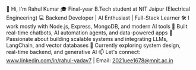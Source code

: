 👋 Hi, I'm Rahul Kumar
🎓 Final-year B.Tech student at NIT Jaipur (Electrical Engineering)
💻 Backend Developer | AI Enthusiast | Full-Stack Learner
🛠️ I work mostly with Node.js, Express, MongoDB, and modern AI tools
🤖 Built real-time chatbots, AI automation agents, and data-powered apps
🚀 Passionate about building scalable systems and integrating LLMs, LangChain, and vector databases
🌱 Currently exploring system design, real-time backend, and generative AI
📫 Let's connect: www.linkedin.com/in/rahul-yadav7 | Email: 2021uee1678@mnit.ac.in

<!---
Rahulyadav89/Rahulyadav89 is a ✨ special ✨ repository because its `README.md` (this file) appears on your GitHub profile.
You can click the Preview link to take a look at your changes.
--->
